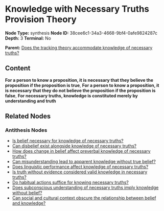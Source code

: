# Knowledge with Necessary Truths Provision Theory

**Node Type:** synthesis
**Node ID:** 38cee6c1-34a3-4668-9bf4-0afe9824287c
**Depth:** 3
**Terminal:** No

**Parent:** [Does the tracking theory accommodate knowledge of necessary truths?](does-the-tracking-theory-accommodate-knowledge-of-necessary-truths-antithesis-4732281b-ecba-4ea5-96ca-a14549e16da2.md)

## Content

**For a person to know a proposition, it is necessary that they believe the proposition if the proposition is true**, **For a person to know a proposition, it is necessary that they do not believe the proposition if the proposition is false**, **For necessary truths, knowledge is constituted merely by understanding and truth**

## Related Nodes

### Antithesis Nodes

- [Is belief necessary for knowledge of necessary truths?](is-belief-necessary-for-knowledge-of-necessary-truths-antithesis-824773ed-f0fd-457e-b37a-1d4ef5eb9ae7.md)
- [Can disbelief exist alongside knowledge of necessary truths?](can-disbelief-exist-alongside-knowledge-of-necessary-truths-antithesis-9bd26d81-1f1f-4c0f-bb8c-95aec1dbe500.md)
- [How does change in belief affect preverbal knowledge of necessary truths?](how-does-change-in-belief-affect-preverbal-knowledge-of-necessary-truths-antithesis-ba39f1bf-550e-400e-9eba-c4a56e4ddcb2.md)
- [Can misunderstanding lead to apparent knowledge without true belief?](can-misunderstanding-lead-to-apparent-knowledge-without-true-belief-antithesis-0be2786c-3742-4416-a72a-53e8e928c883.md)
- [Does linguistic performance affect knowledge of necessary truths?](does-linguistic-performance-affect-knowledge-of-necessary-truths-antithesis-91f83760-c41e-40ff-b686-02e6e2a574dd.md)
- [Is truth without evidence considered valid knowledge in necessary truths?](is-truth-without-evidence-considered-valid-knowledge-in-necessary-truths-antithesis-a70eead0-1481-4718-9832-c09a2d93f00f.md)
- [Do habitual actions suffice for knowing necessary truths?](do-habitual-actions-suffice-for-knowing-necessary-truths-antithesis-e3b31538-3925-4345-89ee-ee016e813697.md)
- [Does subconscious understanding of necessary truths imply knowledge without belief?](does-subconscious-understanding-of-necessary-truths-imply-knowledge-without-belief-antithesis-32a0a67f-c9fe-4a24-89ed-065a1e466432.md)
- [Can social and cultural context obscure the relationship between belief and knowledge?](can-social-and-cultural-context-obscure-the-relationship-between-belief-and-knowledge-antithesis-ab854dcb-81c3-4d86-8940-f8145794932b.md)

